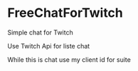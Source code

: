 # FreeChatForTwitch
Simple chat for Twitch 

Use Twitch Api for liste chat

While this is chat use my client id for suite
